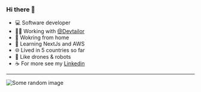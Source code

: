 ### Hi there 👋

- 💻 Software developer
- 🧑‍🏭 Working with [@Devtailor](https://github.com/Devtailor)
- 🏡 Wokring from home
- 🌱 Learning NextJs and AWS
- 🌐 Lived in 5 countries so far
- 🚁 Like drones & robots
- ☕ For more see my [Linkedin](https://www.linkedin.com/in/shrf/)
----
![Some random image](https://picsum.photos/1010/300)
